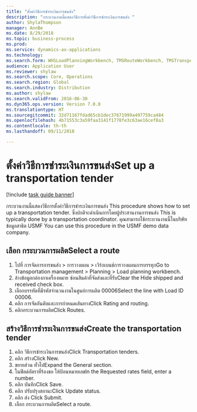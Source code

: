 ```yaml
--- 
title: "ตั้งค่าวิธีการชำระเงินการขนส่ง"
description: "กระบวนงานนี้แสดงวิธีการตั้งค่าวิธีการชำระเงินการขนส่ง "
author: ShylaThompson
manager: AnnBe
ms.date: 8/29/2018
ms.topic: business-process
ms.prod: 
ms.service: dynamics-ax-applications
ms.technology: 
ms.search.form: WHSLoadPlanningWorkbench, TMSRouteWorkbench, TMSTransportationTender
audience: Application User
ms.reviewer: shylaw
ms.search.scope: Core, Operations
ms.search.region: Global
ms.search.industry: Distribution
ms.author: shylaw
ms.search.validFrom: 2016-06-30
ms.dyn365.ops.version: Version 7.0.0
ms.translationtype: HT
ms.sourcegitcommit: 32d71167fdad65cb1dec37671999a497759ca484
ms.openlocfilehash: 4b71553c3a59faa3141f1778fe3c63ae16cef8a3
ms.contentlocale: th-th
ms.lasthandoff: 09/11/2018

---
```

# <a name="set-up-a-transportation-tender"></a><span data-ttu-id="ac725-103">ตั้งค่าวิธีการชำระเงินการขนส่ง</span><span class="sxs-lookup"><span data-stu-id="ac725-103">Set up a transportation tender</span></span>

[!include [task guide banner](../../includes/task-guide-banner.md)]

<span data-ttu-id="ac725-104">กระบวนงานนี้แสดงวิธีการตั้งค่าวิธีการชำระเงินการขนส่ง </span><span class="sxs-lookup"><span data-stu-id="ac725-104">This procedure shows how to set up a transportation tender.</span></span> <span data-ttu-id="ac725-105">ซึ่งปกติจะดำเนินการโดยผู้ประสานงานการขนส่ง </span><span class="sxs-lookup"><span data-stu-id="ac725-105">This is typically done by a transportation coordinator.</span></span> <span data-ttu-id="ac725-106">คุณสามารถใช้กระบวนงานนี้ในบริษัทข้อมูลสาธิต USMF </span><span class="sxs-lookup"><span data-stu-id="ac725-106">You can use this procedure in the USMF demo data company.</span></span>


## <a name="select-a-route"></a><span data-ttu-id="ac725-107">เลือก กระบวนการผลิต</span><span class="sxs-lookup"><span data-stu-id="ac725-107">Select a route</span></span>
1. <span data-ttu-id="ac725-108">ไปที่ การจัดการการขนส่ง > การวางแผน > เวิร์กเบนช์การวางแผนการบรรทุก</span><span class="sxs-lookup"><span data-stu-id="ac725-108">Go to Transportation management > Planning > Load planning workbench.</span></span>
2. <span data-ttu-id="ac725-109">ล้างข้อมูลกล่องกาเครื่องหมาย ซ่อนสินค้าที่จัดส่งและที่รับ</span><span class="sxs-lookup"><span data-stu-id="ac725-109">Clear the Hide shipped and received check box.</span></span>
3. <span data-ttu-id="ac725-110">เลือกบรรทัดที่มีรหัสจำนวนงานในศูนย์การผลิต 00006</span><span class="sxs-lookup"><span data-stu-id="ac725-110">Select the line with Load ID 00006.</span></span>
4. <span data-ttu-id="ac725-111">คลิก การจัดอันดับและการกำหนดเส้นทาง</span><span class="sxs-lookup"><span data-stu-id="ac725-111">Click Rating and routing.</span></span>
5. <span data-ttu-id="ac725-112">คลิกกระบวนการผลิต</span><span class="sxs-lookup"><span data-stu-id="ac725-112">Click Routes.</span></span>

## <a name="create-the-transportation-tender"></a><span data-ttu-id="ac725-113">สร้างวิธีการชำระเงินการขนส่ง</span><span class="sxs-lookup"><span data-stu-id="ac725-113">Create the transportation tender</span></span>
1. <span data-ttu-id="ac725-114">คลิก วิธีการชำระเงินการขนส่ง</span><span class="sxs-lookup"><span data-stu-id="ac725-114">Click Transportation tenders.</span></span>
2. <span data-ttu-id="ac725-115">คลิก สร้าง</span><span class="sxs-lookup"><span data-stu-id="ac725-115">Click New.</span></span>
3. <span data-ttu-id="ac725-116">ขยายส่วน ทั่วไป</span><span class="sxs-lookup"><span data-stu-id="ac725-116">Expand the General section.</span></span>
4. <span data-ttu-id="ac725-117">ในฟิลด์อัตราที่ร้องขอ ให้ป้อนหมายเลข</span><span class="sxs-lookup"><span data-stu-id="ac725-117">In the Requested rates field, enter a number.</span></span>
5. <span data-ttu-id="ac725-118">คลิก บันทึก</span><span class="sxs-lookup"><span data-stu-id="ac725-118">Click Save.</span></span>
6. <span data-ttu-id="ac725-119">คลิก ปรับปรุงสถานะ</span><span class="sxs-lookup"><span data-stu-id="ac725-119">Click Update status.</span></span>
7. <span data-ttu-id="ac725-120">คลิก ส่ง </span><span class="sxs-lookup"><span data-stu-id="ac725-120">Click Submit.</span></span>
8. <span data-ttu-id="ac725-121">เลือก กระบวนการผลิต</span><span class="sxs-lookup"><span data-stu-id="ac725-121">Select a route.</span></span>


